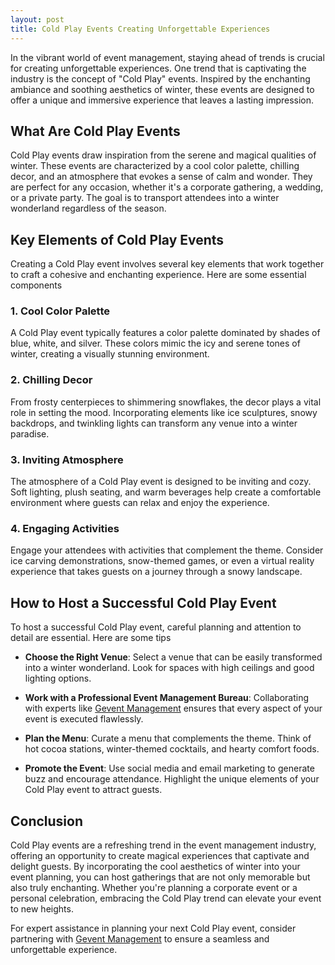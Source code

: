 ```yaml
---
layout: post
title: Cold Play Events Creating Unforgettable Experiences
---
```



In the vibrant world of event management, staying ahead of trends is crucial for creating unforgettable experiences. One trend that is captivating the industry is the concept of "Cold Play" events. Inspired by the enchanting ambiance and soothing aesthetics of winter, these events are designed to offer a unique and immersive experience that leaves a lasting impression.

## What Are Cold Play Events

Cold Play events draw inspiration from the serene and magical qualities of winter. These events are characterized by a cool color palette, chilling decor, and an atmosphere that evokes a sense of calm and wonder. They are perfect for any occasion, whether it's a corporate gathering, a wedding, or a private party. The goal is to transport attendees into a winter wonderland regardless of the season.

## Key Elements of Cold Play Events

Creating a Cold Play event involves several key elements that work together to craft a cohesive and enchanting experience. Here are some essential components

### 1. **Cool Color Palette**

A Cold Play event typically features a color palette dominated by shades of blue, white, and silver. These colors mimic the icy and serene tones of winter, creating a visually stunning environment.

### 2. **Chilling Decor**

From frosty centerpieces to shimmering snowflakes, the decor plays a vital role in setting the mood. Incorporating elements like ice sculptures, snowy backdrops, and twinkling lights can transform any venue into a winter paradise.

### 3. **Inviting Atmosphere**

The atmosphere of a Cold Play event is designed to be inviting and cozy. Soft lighting, plush seating, and warm beverages help create a comfortable environment where guests can relax and enjoy the experience.

### 4. **Engaging Activities**

Engage your attendees with activities that complement the theme. Consider ice carving demonstrations, snow-themed games, or even a virtual reality experience that takes guests on a journey through a snowy landscape.

## How to Host a Successful Cold Play Event

To host a successful Cold Play event, careful planning and attention to detail are essential. Here are some tips

- **Choose the Right Venue**: Select a venue that can be easily transformed into a winter wonderland. Look for spaces with high ceilings and good lighting options.

- **Work with a Professional Event Management Bureau**: Collaborating with experts like [Gevent Management](https://geventm.com/) ensures that every aspect of your event is executed flawlessly.

- **Plan the Menu**: Curate a menu that complements the theme. Think of hot cocoa stations, winter-themed cocktails, and hearty comfort foods.

- **Promote the Event**: Use social media and email marketing to generate buzz and encourage attendance. Highlight the unique elements of your Cold Play event to attract guests.

## Conclusion

Cold Play events are a refreshing trend in the event management industry, offering an opportunity to create magical experiences that captivate and delight guests. By incorporating the cool aesthetics of winter into your event planning, you can host gatherings that are not only memorable but also truly enchanting. Whether you're planning a corporate event or a personal celebration, embracing the Cold Play trend can elevate your event to new heights.

For expert assistance in planning your next Cold Play event, consider partnering with [Gevent Management](https://geventm.com/) to ensure a seamless and unforgettable experience.